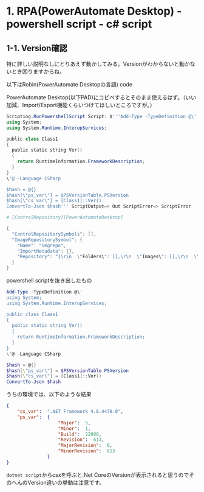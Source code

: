 # 1. RPA(PowerAutomate Desktop) - powershell script - c# script

## 1-1. Version確認

特に詳しい説明なしにとりあえず動かしてみる。Versionがわからないと動かないとき困りますからね。

以下はRobin(PowerAutomate Desktopの言語) code

PowerAutomate Desktop(以下PAD)にコピペするとそのまま使えるはず。（いい加減、Import/Export機能くらいつけてほしいところですが。）

```powershell
Scripting.RunPowershellScript Script: $'''Add-Type -TypeDefinition @\'
using System;
using System.Runtime.InteropServices;

public class Class1
{
  public static string Ver()
  {
    return RuntimeInformation.FrameworkDescription;
  }
}
\'@ -Language CSharp

$hash = @{}
$hash[\"ps_var\"] = $PSVersionTable.PSVersion
$hash[\"cs_var\"] = [Class1]::Ver()
ConvertTo-Json $hash''' ScriptOutput=> Out ScriptError=> ScriptError

# [ControlRepository][PowerAutomateDesktop]

{
  "ControlRepositorySymbols": [],
  "ImageRepositorySymbol": {
    "Name": "imgrepo",
    "ImportMetadata": {},
    "Repository": "{\r\n  \"Folders\": [],\r\n  \"Images\": [],\r\n  \"Version\": 1\r\n}"
  }
}

```

powershell scriptを抜き出したもの

```powershell
Add-Type -TypeDefinition @\'
using System;
using System.Runtime.InteropServices;

public class Class1
{
  public static string Ver()
  {
    return RuntimeInformation.FrameworkDescription;
  }
}
\'@ -Language CSharp

$hash = @{}
$hash[\"ps_var\"] = $PSVersionTable.PSVersion
$hash[\"cs_var\"] = [Class1]::Ver()
ConvertTo-Json $hash
```

うちの環境では、以下のような結果

```json
{
    "cs_var":  ".NET Framework 4.8.4470.0",
    "ps_var":  {
                   "Major":  5,
                   "Minor":  1,
                   "Build":  22000,
                   "Revision":  613,
                   "MajorRevision":  0,
                   "MinorRevision":  613
               }
}
```

```dotnet script```からcsxを呼ぶと.Net CoreのVersionが表示されると思うのでそのへんのVersion違いの挙動は注意です。
